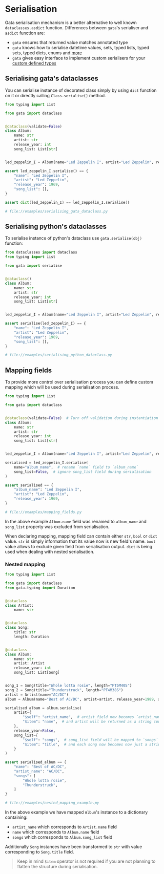 # Serialisation

Gata serialisation mechanism is a better alternative to well known `dataclasses.asdict` function.
Differences between `gata`'s serialiser and `asdict` function are:
 - `gata` ensures that returned value matches annotated type
 - `gata` knows how to serialise datetime values, sets, typed lists, typed sets, typed dicts, enums and [more](3_field_types.md)
 - `gata` gives easy interface to implement custom serialisers for your [custom defined types](3_field_types.md#defining-custom-types)


## Serialising gata's dataclasses

You can serialise instance of decorated class simply by using `dict` function on it or directly calling `Class.serialise()` method.

```python
from typing import List

from gata import dataclass


@dataclass(validate=False)
class Album:
    name: str
    artist: str
    release_year: int
    song_list: List[str]


led_zeppelin_I = Album(name="Led Zeppelin I", artist="Led Zeppelin", release_year=1969)

assert led_zeppelin_I.serialise() == {
    "name": "Led Zeppelin I",
    "artist": "Led Zeppelin",
    "release_year": 1969,
    "song_list": [],
}

assert dict(led_zeppelin_I) == led_zeppelin_I.serialise()

# file://examples/serialising_gata_dataclass.py
```

## Serialising python's dataclasses

To serialise instance of python's dataclass use `gata.serialise(obj)` function:

```python
from dataclasses import dataclass
from typing import List

from gata import serialise


@dataclass()
class Album:
    name: str
    artist: str
    release_year: int
    song_list: List[str]


led_zeppelin_I = Album(name="Led Zeppelin I", artist="Led Zeppelin", release_year=1969, song_list=None)

assert serialise(led_zeppelin_I) == {
    "name": "Led Zeppelin I",
    "artist": "Led Zeppelin",
    "release_year": 1969,
    "song_list": [],
}

# file://examples/serialising_python_dataclass.py
```

## Mapping fields

To provide more control over serialisation process you can define custom mapping which will be used during
serialisation process.

```python
from typing import List

from gata import dataclass


@dataclass(validate=False)  # Turn off validation during instantiation
class Album:
    name: str
    artist: str
    release_year: int
    song_list: List[str]


led_zeppelin_I = Album(name="Led Zeppelin I", artist="Led Zeppelin", release_year=1969)

serialised = led_zeppelin_I.serialise(
    name="album_name",  # rename `name` field to `album_name`
    song_list=False,  # ignore song_list field during serialisation
)

assert serialised == {
    "album_name": "Led Zeppelin I",
    "artist": "Led Zeppelin",
    "release_year": 1969,
}

# file://examples/mapping_fields.py
```

In the above example `Album.name` field was renamed to `album_name` and `song_list` property was excluded from serialisation.

When declaring mapping, mapping field can contain either `str`, `bool` or `dict` value. 
`str` is simply information that its value now is new field's name. `bool` value allows to exclude given field from
serialisation output. `dict` is being used when dealing with nested serialisation.

### Nested mapping

```python
from typing import List

from gata import dataclass
from gata.typing import Duration


@dataclass
class Artist:
    name: str


@dataclass
class Song:
    title: str
    length: Duration


@dataclass
class Album:
    name: str
    artist: Artist
    release_year: int
    song_list: List[Song]


song_1 = Song(title="Whole lotta rosie", length="PT5M40S")
song_2 = Song(title="Thunderstruck", length="PT4M38S")
artist = Artist(name="AC/DC")
album = Album(name="Best of AC/DC", artist=artist, release_year=1989, song_list=[song_1, song_2])

serialised_album = album.serialise(
    artist={
        "$self": "artist_name",  # artist field now becomes `artist_name`
        "$item": "name",  # and artist will be returned as a string containing Artist.name's value
    },
    release_year=False,
    song_list={
        "$self": "songs",  # song_list field will be mapped to `songs`
        "$item": "title",  # and each song now becomes now just a string with its `title`
    }
)

assert serialised_album == {
    "name": "Best of AC/DC",
    "artist_name": "AC/DC",
    "songs": [
        "Whole lotta rosie",
        "Thunderstruck",
    ]
}

# file://examples/nested_mapping_example.py
```

In the above example we have mapped `Album`'s instance to a dictionary containing:
- `artist_name` which corresponds to `Artist.name` field
- `name` which corresponds to `Album.name` field
- `songs` which corresponds to `Album.song_list` field

Additionally `Song` instances have been transformed to `str` with value corresponding to `Song.title` field. 

> Keep in mind `$item` operator is not required if you are not planning to flatten the structure during serialisation.
